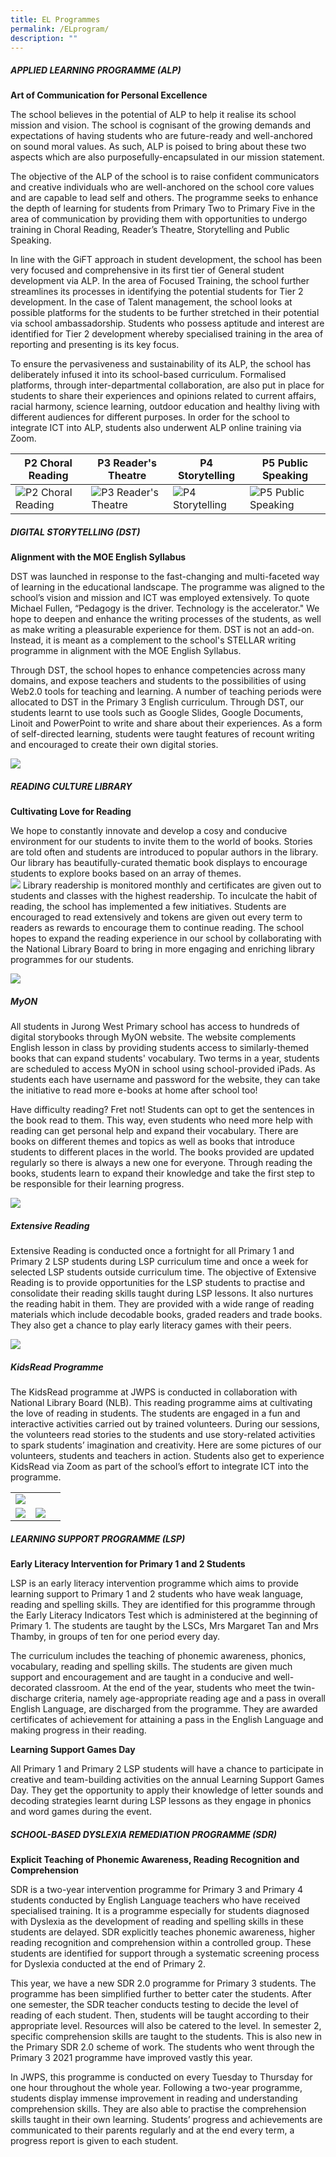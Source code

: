 ```yaml
---
title: EL Programmes
permalink: /ELprogram/
description: ""
---
```


##### APPLIED LEARNING PROGRAMME (ALP)

**Art of Communication for Personal Excellence**

The school believes in the potential of ALP to help it realise its school mission and vision. The school is cognisant of the growing demands and expectations of having students who are future-ready and well-anchored on sound moral values. As such, ALP is poised to bring about these two aspects which are also purposefully-encapsulated in our mission statement.<br>

The objective of the ALP of the school is to raise confident communicators and creative individuals who are well-anchored on the school core values and are capable to lead self and others. The programme seeks to enhance the depth of learning for students from Primary Two to Primary Five in the area of communication by providing them with opportunities to undergo training in Choral Reading, Reader’s Theatre, Storytelling and Public Speaking.<br>

In line with the GiFT approach in student development, the school has been very focused and comprehensive in its first tier of General student development via ALP. In the area of Focused Training, the school further streamlines its processes in identifying the potential students for Tier 2 development. In the case of Talent management, the school looks at possible platforms for the students to be further stretched in their potential via school ambassadorship. Students who possess aptitude and interest are identified for Tier 2 development whereby specialised training in the area of reporting and presenting is its key focus.<br>

To ensure the pervasiveness and sustainability of its ALP, the school has deliberately infused it into its school-based curriculum. Formalised platforms, through inter-departmental collaboration, are also put in place for students to share their experiences and opinions related to current affairs, racial harmony, science learning, outdoor education and healthy living with different audiences for different purposes. In order for the school to integrate ICT into ALP, students also underwent ALP online training via Zoom.


|P2 Choral Reading| P3 Reader's Theatre | P4 Storytelling |  P5 Public Speaking |
| -------- | -------- | -------- |---|
| ![P2 Choral Reading](/images/EL%20Dept/EL%20P2%20ALP%20Choral%20Reading.jpg)     | ![P3 Reader's Theatre](/images/EL%20Dept/EL%20P3%20ALP%20Reader's%20Theatre.jpg)     | ![P4 Storytelling](/images/EL%20Dept/EL%20P4%20ALP%20Storytelling.jpg)     | ![P5 Public Speaking](/images/EL%20Dept/EL%20P5%20ALP%20Public%20Speaking.jpg)  |




##### DIGITAL STORYTELLING (DST)

**Alignment with the MOE English Syllabus**<br>

DST was launched in response to the fast-changing and multi-faceted way of learning in the educational landscape. The programme was aligned to the school’s vision and mission and ICT was employed extensively. To quote Michael Fullen, “Pedagogy is the driver. Technology is the accelerator." We hope to deepen and enhance the writing processes of the students, as well as make writing a pleasurable experience for them. DST is not an add-on. Instead, it is meant as a complement to the school's STELLAR writing programme in alignment with the MOE English Syllabus.

Through DST, the school hopes to enhance competencies across many domains, and expose teachers and students to the possibilities of using Web2.0 tools for teaching and learning. A number of teaching periods were allocated to DST in the Primary 3 English curriculum. Through DST, our students learnt to use tools such as Google Slides, Google Documents, Linoit and PowerPoint to write and share about their experiences. As a form of self-directed learning, students were taught features of recount writing and encouraged to create their own digital stories.

![](/images/EL%20Dept/EL%20DST.jpg)


##### READING CULTURE LIBRARY

**Cultivating Love for Reading**<br>

We hope to constantly innovate and develop a cosy and conducive environment for our students to invite them to the world of books. Stories are told often and students are introduced to popular authors in the library. Our library has beautifully-curated thematic book displays to encourage students to explore books based on an array of themes. <br>
![](/images/EL%20Dept/EL%20Love%20to%20Read.jpg)
Library readership is monitored monthly and certificates are given out to students and classes with the highest readership. To inculcate the habit of reading, the school has implemented a few initiatives. Students are encouraged to read extensively and tokens are given out every term to readers as rewards to encourage them to continue reading. The school hopes to expand the reading experience in our school by collaborating with the National Library Board to bring in more engaging and enriching library programmes for our students.<br>

![](/images/EL%20Dept/EL%20Love%20to%20Read2.jpg)

##### MyON

All students in Jurong West Primary school has access to hundreds of digital storybooks through MyON website.  The website complements English lesson in class by providing students access to similarly-themed books that can expand students' vocabulary. Two terms in a year, students are scheduled to access MyON in school using school-provided iPads. As students each have username and password for the website, they can take the initiative to read more e-books at home after school too! <br>

Have difficulty reading? Fret not! Students can opt to get the sentences in the book read to them. This way, even students who need more help with reading can get personal help and expand their vocabulary. There are books on different themes and topics as well as books that introduce students to different places in the world. The books provided are updated regularly so there is always a new one for everyone. Through reading the books, students learn to expand their knowledge and take the first step to be responsible for their learning progress.<br>

![](/images/EL%20Dept/EL%20MyON.jpg)

##### Extensive Reading 

Extensive Reading is conducted once a fortnight for all Primary 1 and Primary 2 LSP students during LSP curriculum time and once a week for selected LSP students outside curriculum time. The objective of Extensive Reading is to provide opportunities for the LSP students to practise and consolidate their reading skills taught during LSP lessons. It also nurtures the reading habit in them. They are provided with a wide range of reading materials which include decodable books, graded readers and trade books. They also get a chance to play early literacy games with their peers.<br>

![](/images/EL%20Dept/EL%20Extensive%20Reading.jpg)

##### KidsRead Programme

The KidsRead programme at JWPS is conducted in collaboration with National Library Board (NLB). This reading programme aims at cultivating the love of reading in students. The students are engaged in a fun and interactive activities carried out by trained volunteers. During our sessions, the volunteers read stories to the students and use story-related activities to spark students’ imagination and creativity. Here are some pictures of our volunteers, students and teachers in action. Students also get to experience KidsRead via Zoom as part of the school’s effort to integrate ICT into the programme. 




|  |  |  |
| -------- | -------- | -------- |
|    ![](/images/EL%20Dept/EL%20KidsRead.jpg)
  |  ![](/images/EL%20Dept/EL%20KidsRead2.jpg)     | ![](/images/EL%20Dept/EL%20KidsRead3.jpg)     |



##### LEARNING SUPPORT PROGRAMME (LSP)

**Early Literacy Intervention for Primary 1 and 2 Students**<br>

LSP is an early literacy intervention programme which aims to provide learning support to Primary 1 and 2 students who have weak language, reading and spelling skills. They are identified for this programme through the Early Literacy Indicators Test which is administered at the beginning of Primary 1. The students are taught by the LSCs, Mrs Margaret Tan and Mrs Thamby, in groups of ten for one period every day. 

The curriculum includes the teaching of phonemic awareness, phonics, vocabulary, reading and spelling skills. The students are given much support and encouragement and are taught in a conducive and well-decorated classroom. At the end of the year, students who meet the twin-discharge criteria, namely age-appropriate reading age and a pass in overall English Language, are discharged from the programme. They are awarded certificates of achievement for attaining a pass in the English Language and making progress in their reading.


**Learning Support Games Day**<br>

All Primary 1 and Primary 2 LSP students will have a chance to participate in creative and team-building activities on the annual Learning Support Games Day. They get the opportunity to apply their knowledge of letter sounds and decoding strategies learnt during LSP lessons as they engage in phonics and word games during the event.


##### SCHOOL-BASED DYSLEXIA REMEDIATION PROGRAMME (SDR)

**Explicit Teaching of Phonemic Awareness, Reading Recognition and Comprehension**<br>

SDR is a two-year intervention programme for Primary 3 and Primary 4 students conducted by English Language teachers who have received specialised training. It is a programme especially for students diagnosed with Dyslexia as the development of reading and spelling skills in these students are delayed. SDR explicitly teaches phonemic awareness, higher reading recognition and comprehension within a controlled group. These students are identified for support through a systematic screening process for Dyslexia conducted at the end of Primary 2. <br>

This year, we have a new SDR 2.0 programme for Primary 3 students. The programme has been simplified further to better cater the students. After one semester, the SDR teacher conducts testing to decide the level of reading of each student. Then, students will be taught according to their appropriate level. Resources will also be catered to the level. In semester 2, specific comprehension skills are taught to the students. This is also new in the Primary SDR 2.0 scheme of work. The students who went through the Primary 3 2021 programme have improved vastly this year. <br>

In JWPS, this programme is conducted on every Tuesday to Thursday for one hour throughout the whole year. Following a two-year programme, students display immense improvement in reading and understanding comprehension skills. They are also able to practise the comprehension skills taught in their own learning. Students’ progress and achievements are communicated to their parents regularly and at the end every term, a progress report is given to each student. <br>

